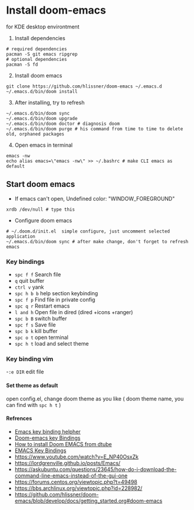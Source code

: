 # Install doom-emacs
 for KDE desktop environtment
 
 1. Install dependencies
 ```
# required dependencies
pacman -S git emacs ripgrep
# optional dependencies
pacman -S fd
```
2. Install doom emacs
```
git clone https://github.com/hlissner/doom-emacs ~/.emacs.d
~/.emacs.d/bin/doom install
```
3. After installing, try to refresh
```
~/.emacs.d/bin/doom sync  
~/.emacs.d/bin/doom upgrade
~/.emacs.d/bin/doom doctor # diagnosis doom
~/.emacs.d/bin/doom purge # his command from time to time to delete old, orphaned packages
```
4. Open emacs in terminal
```
emacs -nw
echo alias emacs=\"emacs -nw\" >> ~/.bashrc # make CLI emacs as default
```
## Start doom emacs

- If emacs can't open, Undefined color: "WINDOW_FOREGROUND"
```
xrdb /dev/null # type this
```

- Configure doom emacs
```
# ~/.doom.d/init.el  simple configure, just uncomment selected application
~/.emacs.d/bin/doom sync # after make change, don't forget to refresh emacs
```

### Key bindings
- `spc f f` Search file
- `q` quit buffer 
- `ctrl v` yank
- `spc h b b` help section keybinding
- `spc f p` Find file in private config
- `spc q r` Restart emacs
- `l and h` Open file in dired (dired +icons +ranger)
- `spc b B` switch buffer
- `spc f s` Save file
- `spc b k` kill buffer
- `spc o t` open terminal
- `spc h t` load and select theme

### Key binding vim
-`:e DIR` edit file

#### Set theme as default
open config.el, change doom theme as you like ( doom theme name, you can find with `spc h t` )
 
#### Refrences
- [Emacs key binding helpher](https://emacs.stackexchange.com/questions/63752/keybindings-for-doom-emacs)
- [Doom-emacs key Bindings](https://github.com/hlissner/doom-emacs/blob/develop/modules/config/default/%2Bevil-bindings.el)
- [How to install Doom EMACS from dtube](https://pastebin.com/Ku0bPz1U)
- [EMACS Key Bindings](https://caiorss.github.io/Emacs-Elisp-Programming/Keybindings.html)
- https://www.youtube.com/watch?v=E_NP40OsxZk
- <https://lordgrenville.github.io/posts/Emacs/>
- <https://askubuntu.com/questions/23645/how-do-i-download-the-command-line-emacs-instead-of-the-gui-one>
- <https://forums.centos.org/viewtopic.php?t=49498>
- <https://bbs.archlinux.org/viewtopic.php?id=228982/>
- <https://github.com/hlissner/doom-emacs/blob/develop/docs/getting_started.org#doom-emacs>
